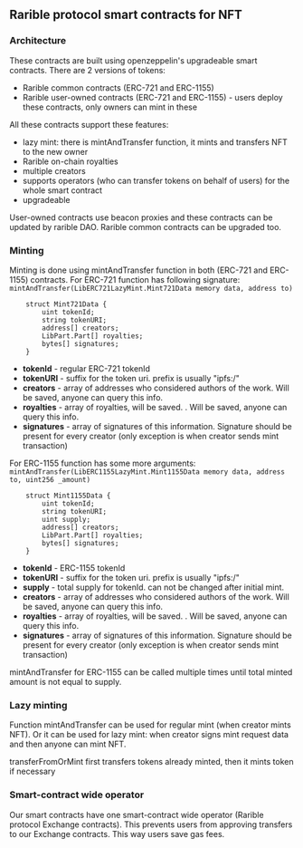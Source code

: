 ## Rarible protocol smart contracts for NFT

### Architecture

These contracts are built using openzeppelin's upgradeable smart contracts. There are 2 versions of tokens:

- Rarible common contracts (ERC-721 and ERC-1155)
- Rarible user-owned contracts (ERC-721 and ERC-1155) - users deploy these contracts, only owners can mint in these

All these contracts support these features:

- lazy mint: there is mintAndTransfer function, it mints and transfers NFT to the new owner
- Rarible on-chain royalties
- multiple creators
- supports operators (who can transfer tokens on behalf of users) for the whole smart contract
- upgradeable 

User-owned contracts use beacon proxies and these contracts can be updated by rarible DAO.
Rarible common contracts can be upgraded too.

### Minting

Minting is done using mintAndTransfer function in both (ERC-721 and ERC-1155) contracts.
For ERC-721 function has following signature: `mintAndTransfer(LibERC721LazyMint.Mint721Data memory data, address to)`

```
    struct Mint721Data {
        uint tokenId;
        string tokenURI;
        address[] creators;
        LibPart.Part[] royalties;
        bytes[] signatures;
    }
```  

- **tokenId** - regular ERC-721 tokenId
- **tokenURI** - suffix for the token uri. prefix is usually "ipfs:/"
- **creators** - array of addresses who considered authors of the work. Will be saved, anyone can query this info.
- **royalties** - array of royalties, will be saved. . Will be saved, anyone can query this info.
- **signatures** - array of signatures of this information. Signature should be present for every creator (only exception is when creator sends mint transaction)

For ERC-1155 function has some more arguments: `mintAndTransfer(LibERC1155LazyMint.Mint1155Data memory data, address to, uint256 _amount)`

```
    struct Mint1155Data {
        uint tokenId;
        string tokenURI;
        uint supply;
        address[] creators;
        LibPart.Part[] royalties;
        bytes[] signatures;
    }
```

- **tokenId** - ERC-1155 tokenId
- **tokenURI** - suffix for the token uri. prefix is usually "ipfs:/"
- **supply** - total supply for tokenId. can not be changed after initial mint.
- **creators** - array of addresses who considered authors of the work. Will be saved, anyone can query this info.
- **royalties** - array of royalties, will be saved. . Will be saved, anyone can query this info.
- **signatures** - array of signatures of this information. Signature should be present for every creator (only exception is when creator sends mint transaction)

mintAndTransfer for ERC-1155 can be called multiple times until total minted amount is not equal to supply.

### Lazy minting

Function mintAndTransfer can be used for regular mint (when creator mints NFT). Or it can be used for lazy mint: when creator signs mint request data and then anyone can mint NFT.

transferFromOrMint first transfers tokens already minted, then it mints token if necessary 

### Smart-contract wide operator

Our smart contracts have one smart-contract wide operator (Rarible protocol Exchange contracts). This prevents users from approving transfers to our Exchange contracts. This way users save gas fees.
